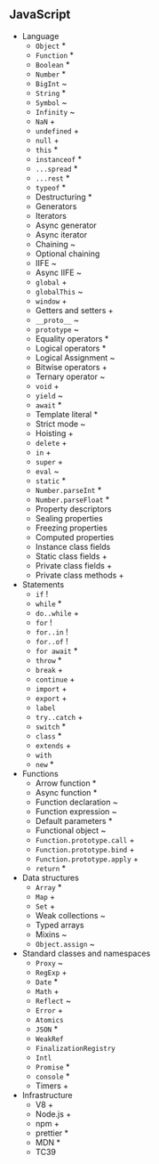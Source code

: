 ## JavaScript

- Language
  - `Object` \*
  - `Function` \*
  - `Boolean` \*
  - `Number` \*
  - `BigInt` ~
  - `String` \*
  - `Symbol` ~
  - `Infinity` ~
  - `NaN` +
  - `undefined` +
  - `null` +
  - `this` \*
  - `instanceof` \*
  - `...spread` \*
  - `...rest` \*
  - `typeof` \*
  - Destructuring \*
  - Generators
  - Iterators
  - Async generator
  - Async iterator
  - Chaining ~
  - Optional chaining
  - IIFE ~
  - Async IIFE ~
  - `global` +
  - `globalThis` ~
  - `window` +
  - Getters and setters +
  - `__proto__` ~
  - `prototype` ~
  - Equality operators \*
  - Logical operators \*
  - Logical Assignment ~
  - Bitwise operators +
  - Ternary operator ~
  - `void` +
  - `yield` ~
  - `await` \*
  - Template literal \*
  - Strict mode ~
  - Hoisting +
  - `delete` +
  - `in` +
  - `super` +
  - `eval` ~
  - `static` \*
  - `Number.parseInt` \*
  - `Number.parseFloat` \*
  - Property descriptors
  - Sealing properties
  - Freezing properties
  - Computed properties
  - Instance class fields
  - Static class fields +
  - Private class fields +
  - Private class methods +
- Statements
  - `if` !
  - `while` \*
  - `do..while` +
  - `for` !
  - `for..in` !
  - `for..of` !
  - `for await` \*
  - `throw` \*
  - `break` +
  - `continue` +
  - `import` +
  - `export` +
  - `label`
  - `try..catch` +
  - `switch` \*
  - `class` \*
  - `extends` +
  - `with`
  - `new` \*
- Functions
  - Arrow function \*
  - Async function \*
  - Function declaration ~
  - Function expression ~
  - Default parameters \*
  - Functional object ~
  - `Function.prototype.call` +
  - `Function.prototype.bind` +
  - `Function.prototype.apply` +
  - `return` \*
- Data structures
  - `Array` \*
  - `Map` +
  - `Set` +
  - Weak collections ~
  - Typed arrays
  - Mixins ~
  - `Object.assign` ~
- Standard classes and namespaces
  - `Proxy` ~
  - `RegExp` +
  - `Date` \*
  - `Math` +
  - `Reflect` ~
  - `Error` +
  - `Atomics`
  - `JSON` \*
  - `WeakRef`
  - `FinalizationRegistry`
  - `Intl`
  - `Promise` \*
  - `console` \*
  - Timers +
- Infrastructure
  - V8 +
  - Node.js +
  - npm +
  - prettier \*
  - MDN \*
  - TC39
